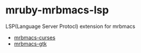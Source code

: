 # mruby-mrbmacs-lsp
LSP(Language Server Protocl) extension for mrbmacs

+ [mrbmacs-curses](https://github.com/masahino/mruby-bin-mrbmacs-curses)
+ [mrbmacs-gtk](https://github.com/masahino/mruby-bin-mrbmacs-gtk)

